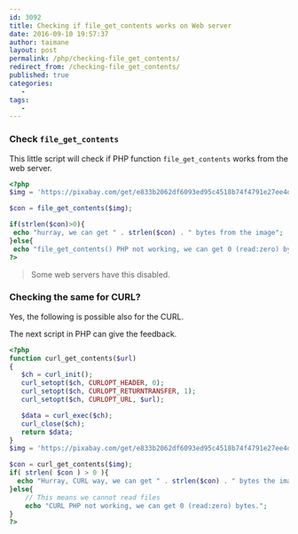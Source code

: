 ```yaml
---
id: 3092
title: Checking if file_get_contents works on Web server
date: 2016-09-10 19:57:37
author: taimane
layout: post
permalink: /php/checking-file_get_contents/
redirect_from: /checking-file_get_contents/
published: true
categories:
   -
tags:
   -
---
```


### Check `file_get_contents`

This little script will check if PHP function `file_get_contents` works from the web server.

```php
<?php
$img = 'https://pixabay.com/get/e833b2062df6093ed95c4518b74f4791e27ee4d004b0154696f5c070a4eeb2_640.jpg'

$con = file_get_contents($img);

if(strlen($con)>0){
 echo "hurray, we can get " . strlen($con) . " bytes from the image";
}else{
 echo "file_get_contents() PHP not working, we can get 0 (read:zero) bytes. This means we cannot read files";
?>
```

> Some web servers have this disabled.



### Checking the same for CURL?

Yes, the following is possible also for the CURL. 

The next script in PHP can give the feedback.


```php
<?php
function curl_get_contents($url)
{
   $ch = curl_init();
   curl_setopt($ch, CURLOPT_HEADER, 0);
   curl_setopt($ch, CURLOPT_RETURNTRANSFER, 1);
   curl_setopt($ch, CURLOPT_URL, $url);

   $data = curl_exec($ch);
   curl_close($ch);
   return $data;
}
$img = 'https://pixabay.com/get/e833b2062df6093ed95c4518b74f4791e27ee4d004b0154696f5c070a4eeb2_640.jpg'

$con = curl_get_contents($img);
if( strlen( $con ) > 0 ){
  echo "Hurray, CURL way, we can get " . strlen($con) . " bytes the image";
}else{
    // This means we cannot read files
    echo "CURL PHP not working, we can get 0 (read:zero) bytes.";
}
?>
```